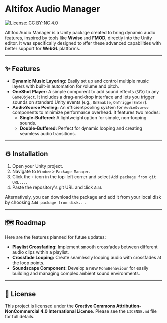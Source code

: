 # Altifox Audio Manager
[![License: CC BY-NC 4.0](https://img.shields.io/badge/License-CC%20BY--NC%204.0-lightgrey.svg)](https://creativecommons.org/licenses/by-nc/4.0/)

Altifox Audio Manager is a Unity package created to bring dynamic audio features, inspired by tools like **Wwise** and **FMOD**, directly into the Unity editor. It was specifically designed to offer these advanced capabilities with better support for **WebGL** platforms.

---

## ✨ Features

* **Dynamic Music Layering:** Easily set up and control multiple music layers with built-in automation for volume and pitch.
* **OneShot Player:** A simple component to add sound effects (`SFX`) to any `GameObject`. It includes a drag-and-drop interface and lets you trigger sounds on standard Unity events (e.g., `OnEnable`, `OnTriggerEnter`).
* **AudioSource Pooling:** An efficient pooling system for `AudioSource` components to minimize performance overhead. It features two modes:
    * **Single-Buffered:** A lightweight option for simple, non-looping sounds.
    * **Double-Buffered:** Perfect for dynamic looping and creating seamless audio transitions.

---

## ⚙️ Installation

1.  Open your Unity project.
2.  Navigate to `Window` > `Package Manager`.
3.  Click the `+` icon in the top-left corner and select `Add package from git URL...`.
4.  Paste the repository's git URL and click `Add`.

Alternatively, you can download the package and add it from your local disk by choosing `Add package from disk...`.

---

## 🗺️ Roadmap

Here are the features planned for future updates:

* **Playlist Crossfading:** Implement smooth crossfades between different audio clips within a playlist.
* **Crossfade Looping:** Create seamlessly looping audio with crossfades at the loop points.
* **Soundscape Component:** Develop a new `MonoBehaviour` for easily building and managing complex ambient sound environments.

---

## 📜 License

This project is licensed under the **Creative Commons Attribution-NonCommercial 4.0 International License**. Please see the `LICENSE.md` file for full details.
